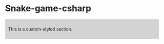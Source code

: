 # Snake-game-csharp

<div style="background-color: lightgray; padding: 10px;">
    <p>This is a custom-styled section.</p>
</div>
